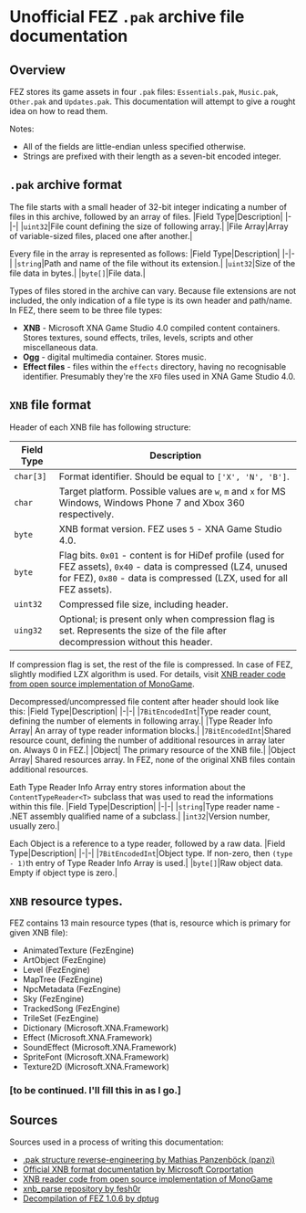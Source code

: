 # Unofficial FEZ `.pak` archive file documentation

## Overview

FEZ stores its game assets in four `.pak` files: `Essentials.pak`, `Music.pak`, `Other.pak` and `Updates.pak`. This documentation will attempt to give a rought idea on how to read them.

Notes:

- All of the fields are little-endian unless specified otherwise.
- Strings are prefixed with their length as a seven-bit encoded integer.

## `.pak` archive format

The file starts with a small header of 32-bit integer indicating a number of files in this archive, followed by an array of files.
|Field Type|Description|
|-|-|
|`uint32`|File count defining the size of following array.|
|File Array|Array of variable-sized files, placed one after another.|

Every file in the array is represented as follows:
|Field Type|Description|
|-|-|
|`string`|Path and name of the file without its extension.|
|`uint32`|Size of the file data in bytes.|
|`byte[]`|File data.|

Types of files stored in the archive can vary. Because file extensions are not included, the only indication of a file type is its own header and path/name. In FEZ, there seem to be three file types:

- **XNB** - Microsoft XNA Game Studio 4.0 compiled content containers. Stores textures, sound effects, triles, levels, scripts and other miscellaneous data.
- **Ogg** - digital multimedia container. Stores music.
- **Effect files** - files within the `effects` directory, having no recognisable identifier. Presumably they're the `XFO` files used in XNA Game Studio 4.0.

## `XNB` file format

Header of each XNB file has following structure:

|Field Type|Description|
|-|-|
|`char[3]`|Format identifier. Should be equal to `['X', 'N', 'B']`.|
|`char`|Target platform. Possible values are `w`, `m` and `x` for MS Windows, Windows Phone 7 and Xbox 360 respectively.|
|`byte`|XNB format version. FEZ uses `5` - XNA Game Studio 4.0.|
|`byte`|Flag bits. `0x01` - content is for HiDef profile (used for FEZ assets), `0x40` - data is compressed (LZ4, unused for FEZ), `0x80` - data is compressed (LZX, used for all FEZ assets).|
|`uint32`|Compressed file size, including header.|
|`uing32`|Optional; is present only when compression flag is set. Represents the size of the file after decompression without this header.|

If compression flag is set, the rest of the file is compressed. In case of FEZ, slightly modified LZX algorithm is used. For details, visit [XNB reader code from open source implementation of MonoGame](https://github.com/labnation/MonoGame/blob/d270be3e800a3955886e817cdd06133743a7e043/MonoGame.Framework/Content/ContentManager.cs#L405).

Decompressed/uncompressed file content after header should look like this:
|Field Type|Description|
|-|-|
|`7BitEncodedInt`|Type reader count, defining the number of elements in following array.|
|Type Reader Info Array| An array of type reader information blocks.|
|`7BitEncodedInt`|Shared resource count, defining the number of additional resources in array later on. Always 0 in FEZ.|
|Object| The primary resource of the XNB file.|
|Object Array| Shared resources array. In FEZ, none of the original XNB files contain additional resources.

Eath Type Reader Info Array entry stores information about the `ContentTypeReader<T>` subclass that was used to read the informations within this file.
|Field Type|Description|
|-|-|
|`string`|Type reader name - .NET assembly qualified name of a subclass.|
|`int32`|Version number, usually zero.|

Each Object is a reference to a type reader, followed by a raw data.
|Field Type|Description|
|-|-|
|`7BitEncodedInt`|Object type. If non-zero, then `(type - 1)`th entry of Type Reader Info Array is used.|
|`byte[]`|Raw object data. Empty if object type is zero.|

## `XNB` resource types.
FEZ contains 13 main resource types (that is, resource which is primary for given XNB file):

- AnimatedTexture (FezEngine)
- ArtObject (FezEngine)
- Level (FezEngine)
- MapTree (FezEngine)
- NpcMetadata (FezEngine)
- Sky (FezEngine)
- TrackedSong (FezEngine)
- TrileSet (FezEngine)
- Dictionary (Microsoft.XNA.Framework)
- Effect (Microsoft.XNA.Framework)
- SoundEffect (Microsoft.XNA.Framework)
- SpriteFont (Microsoft.XNA.Framework)
- Texture2D (Microsoft.XNA.Framework)

### **[to be continued. I'll fill this in as I go.]**

## Sources
Sources used in a process of writing this documentation:

- [.pak structure reverse-engineering by Mathias Panzenböck (panzi)](http://hackworthy.blogspot.com/2017/08/reverse-engineering-simple-game-archive.html)
- [Official XNB format documentation by Microsoft Corportation](https://docplayer.net/49383763-Microsoft-xna-game-studio-4-0-compiled-xnb-content-format.html)
- [XNB reader code from open source implementation of MonoGame](https://github.com/labnation/MonoGame/blob/d270be3e800a3955886e817cdd06133743a7e043/MonoGame.Framework/Content/ContentManager.cs#L405)
- [xnb_parse repository by fesh0r](https://github.com/fesh0r/xnb_parse/)
- [Decompilation of FEZ 1.0.6 by dptug](https://github.com/dptug/FEZ)
